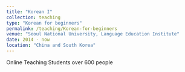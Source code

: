 ```yaml
---
title: "Korean I"
collection: teaching
type: "Korean for beginners"
permalink: /teaching/Korean-for-beginners
venue: "Seoul National University, Language Education Institute"
date: 2014 - now
location: "China and South Korea"
---
```


Online Teaching
Students over 600 people 


